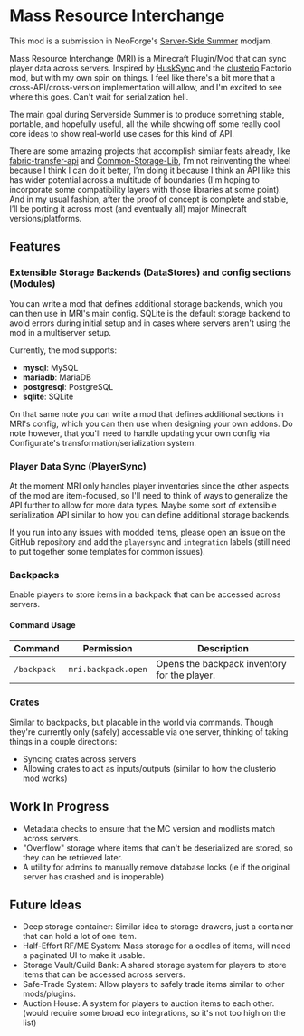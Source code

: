 # Mass Resource Interchange

This mod is a submission in NeoForge's [Server-Side Summer](<https://neoforged.net/news/2025serversidesummer/>) modjam.

Mass Resource Interchange (MRI) is a Minecraft Plugin/Mod that can sync player data across servers. Inspired by
[HuskSync](https://www.spigotmc.org/resources/husksync-1-16-1-19-synchronize-player-inventories-data-cross-server.97144/) and the [clusterio](<https://github.com/clusterio/clusterio>) Factorio mod, but with my own spin on
things. I feel like there's a bit more that a cross-API/cross-version implementation will allow, and I'm excited to see
where this goes. Can't wait for serialization hell.

The main goal during Serverside Summer is to produce something stable, portable, and hopefully useful, all the while
showing off some really cool core ideas to show real-world use cases for this kind of API.

There are some amazing projects that accomplish similar feats already, like
[fabric-transfer-api](<https://wiki.fabricmc.net/tutorial:transfer-api>) and
[Common-Storage-Lib](<https://github.com/terrarium-earth/Common-Storage-Lib>), I’m not reinventing the wheel because I
think I can do it better, I’m doing it because I think an API like this has wider potential across a multitude of
boundaries (I'm hoping to incorporate some compatibility layers with those libraries at some point).
And in my usual fashion, after the proof of concept is complete and stable, I’ll be porting it across most
(and eventually all) major Minecraft versions/platforms.

## Features

### Extensible Storage Backends (DataStores) and config sections (Modules)

You can write a mod that defines additional storage backends, which you can then use in MRI's main config.
SQLite is the default storage backend to avoid errors during initial setup and in cases where servers aren't using the
mod in a multiserver setup.

Currently, the mod supports:

- **mysql**: MySQL
- **mariadb**: MariaDB
- **postgresql**: PostgreSQL
- **sqlite**: SQLite

On that same note you can write a mod that defines additional sections in MRI's config, which you can then use when
designing your own addons. Do note however, that you'll need to handle updating your own config via Configurate's
transformation/serialization system.

### Player Data Sync (PlayerSync)

At the moment MRI only handles player inventories since the other aspects of the mod are item-focused, so I'll need to
think of ways to generalize the API further to allow for more data types. Maybe some sort of extensible serialization
API similar to how you can define additional storage backends.

If you run into any issues with modded items, please open an issue on the GitHub repository and add the `playersync`
and `integration` labels (still need to put together some templates for common issues).

### Backpacks

Enable players to store items in a backpack that can be accessed across servers.

#### Command Usage

| Command     | Permission          | Description                                  |
|-------------|---------------------|----------------------------------------------|
| `/backpack` | `mri.backpack.open` | Opens the backpack inventory for the player. |

### Crates

Similar to backpacks, but placable in the world via commands. Though they're currently only (safely) accessable via one
server, thinking of taking things in a couple directions:
- Syncing crates across servers
- Allowing crates to act as inputs/outputs (similar to how the clusterio mod works)

[//]: # (TODO: Add additonal notes on command usage)

## Work In Progress

- Metadata checks to ensure that the MC version and modlists match across servers.
- "Overflow" storage where items that can't be deserialized are stored, so they can be retrieved later.
- A utility for admins to manually remove database locks (ie if the original server has crashed and is inoperable)

## Future Ideas

- Deep storage container: Similar idea to storage drawers, just a container that can hold a lot of one item.
- Half-Effort RF/ME System: Mass storage for a oodles of items, will need a paginated UI to make it usable.
- Storage Vault/Guild Bank: A shared storage system for players to store items that can be accessed across servers.
- Safe-Trade System: Allow players to safely trade items similar to other mods/plugins.
- Auction House: A system for players to auction items to each other. (would require some broad eco integrations, so it's not too high on the list)
